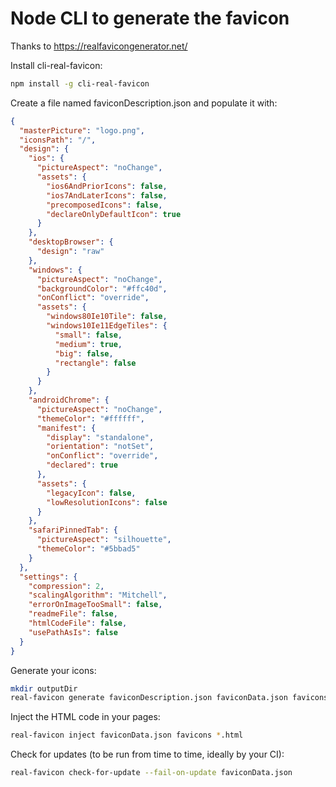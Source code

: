# Node CLI to generate the favicon

Thanks to <https://realfavicongenerator.net/>

Install cli-real-favicon:

```bash
npm install -g cli-real-favicon
```

Create a file named faviconDescription.json and populate it with:

```json
{
  "masterPicture": "logo.png",
  "iconsPath": "/",
  "design": {
    "ios": {
      "pictureAspect": "noChange",
      "assets": {
        "ios6AndPriorIcons": false,
        "ios7AndLaterIcons": false,
        "precomposedIcons": false,
        "declareOnlyDefaultIcon": true
      }
    },
    "desktopBrowser": {
      "design": "raw"
    },
    "windows": {
      "pictureAspect": "noChange",
      "backgroundColor": "#ffc40d",
      "onConflict": "override",
      "assets": {
        "windows80Ie10Tile": false,
        "windows10Ie11EdgeTiles": {
          "small": false,
          "medium": true,
          "big": false,
          "rectangle": false
        }
      }
    },
    "androidChrome": {
      "pictureAspect": "noChange",
      "themeColor": "#ffffff",
      "manifest": {
        "display": "standalone",
        "orientation": "notSet",
        "onConflict": "override",
        "declared": true
      },
      "assets": {
        "legacyIcon": false,
        "lowResolutionIcons": false
      }
    },
    "safariPinnedTab": {
      "pictureAspect": "silhouette",
      "themeColor": "#5bbad5"
    }
  },
  "settings": {
    "compression": 2,
    "scalingAlgorithm": "Mitchell",
    "errorOnImageTooSmall": false,
    "readmeFile": false,
    "htmlCodeFile": false,
    "usePathAsIs": false
  }
}
```

Generate your icons:

```bash
mkdir outputDir
real-favicon generate faviconDescription.json faviconData.json favicons
```

Inject the HTML code in your pages:

```bash
real-favicon inject faviconData.json favicons *.html
```

Check for updates (to be run from time to time, ideally by your CI):

```bash
real-favicon check-for-update --fail-on-update faviconData.json
```
